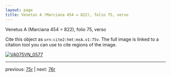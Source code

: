 ```yaml
---
layout: page
title: Venetus A (Marciana 454 = 822), folio 75, verso
---
```


Venetus A (Marciana 454 = 822), folio 75, verso

Cite this object as `urn:cite2:hmt:msA.v1:75v`.  The full image is linked to a citation tool you can use to cite regions of the image.

[![VA075VN_0577](http://www.homermultitext.org/iipsrv?IIIF=/project/homer/pyramidal/deepzoom/hmt/vaimg/2017a/VA075VN_0577.tif/full/800,/0/default.jpg)](http://www.homermultitext.org/ict2/?urn=urn:cite2:hmt:vaimg.2017a:VA075VN_0577) 

---

previous:  [75r](../75r/) | next: [76r](../76r/)